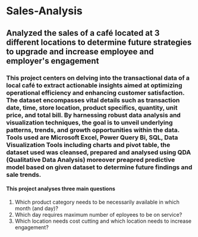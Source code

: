 # Sales-Analysis
## Analyzed the sales of a café located at 3 different locations to determine future strategies to upgrade and increase employee and employer's engagement
### This project centers on delving into the transactional data of a local café to extract actionable insights aimed at optimizing operational efficiency and enhancing customer satisfaction. The dataset encompasses vital details such as transaction date, time, store location, product specifics, quantity, unit price, and total bill. By harnessing robust data analysis and visualization techniques, the goal is to unveil underlying patterns, trends, and growth opportunities within the data. Tools used are Microsoft Excel, Power Query Bi, SQL, Data Visualization Tools including charts and pivot table, the dataset used was cleansed, prepared and analysed using QDA (Qualitative Data Analysis) moreover preapred predictive model based on given dataset to determine future findings and sale trends.
#### This project analyses three main questions 
1)   Which product category needs to be necessarily available in which month (and day)? 
2)   Which day requires maximum number of eployees to be on service?
3)   Which location needs cost cutting and which location needs to increase engagement?
